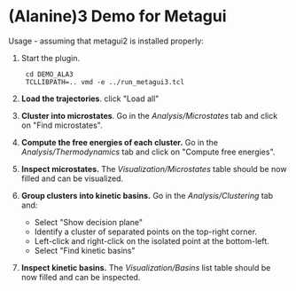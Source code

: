 (Alanine)3 Demo for Metagui
===========================

Usage - assuming that metagui2 is installed properly:

1. Start the plugin.

        cd DEMO_ALA3
        TCLLIBPATH=.. vmd -e ../run_metagui3.tcl


2. **Load the trajectories**. click "Load all"

3. **Cluster into microstates**. Go in the *Analysis/Microstates* tab
   and click on "Find microstates".

4. **Compute the free energies of each cluster.** Go in the
   *Analysis/Thermodynamics* tab and click on "Compute free energies".

5. **Inspect microstates.** The *Visualization/Microstates* table
   should be now filled and can be visualized.

6. **Group clusters into kinetic basins.** Go in the
   *Analysis/Clustering* tab and:
     * Select "Show decision plane"
     * Identify a cluster of separated points on the top-right corner.
	 * Left-click and right-click on the isolated point at the bottom-left.
	 * Select "Find kinetic basins"

7. **Inspect kinetic basins.** The *Visualization/Basins* list table
   should be now filled and can be inspected.
